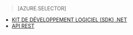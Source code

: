 ﻿> [AZURE.SELECTOR] 
- [KIT DE DÉVELOPPEMENT LOGICIEL (SDK) .NET](../articles/media-services-dotnet-create-contentkey.md)
- [API REST](../articles/media-services-rest-create-contentkey.md)

<!--HONumber=52-->